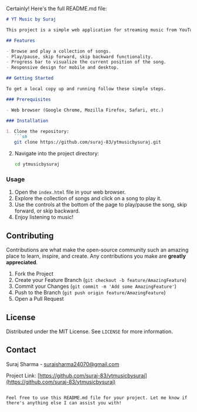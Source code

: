Certainly! Here's the full README.md file:

```markdown
# YT Music by Suraj

This project is a simple web application for streaming music from YouTube. It provides a user interface to browse and play songs.

## Features

- Browse and play a collection of songs.
- Play/pause, skip forward, skip backward functionality.
- Progress bar to visualize the current position of the song.
- Responsive design for mobile and desktop.

## Getting Started

To get a local copy up and running follow these simple steps.

### Prerequisites

- Web browser (Google Chrome, Mozilla Firefox, Safari, etc.)

### Installation

1. Clone the repository:
   ```sh
   git clone https://github.com/suraj-83/ytmusicbysuraj.git
   ```
2. Navigate into the project directory:
   ```sh
   cd ytmusicbysuraj
   ```

### Usage

1. Open the `index.html` file in your web browser.
2. Explore the collection of songs and click on a song to play it.
3. Use the controls at the bottom of the page to play/pause the song, skip forward, or skip backward.
4. Enjoy listening to music!

## Contributing

Contributions are what make the open-source community such an amazing place to learn, inspire, and create. Any contributions you make are **greatly appreciated**.

1. Fork the Project
2. Create your Feature Branch (`git checkout -b feature/AmazingFeature`)
3. Commit your Changes (`git commit -m 'Add some AmazingFeature'`)
4. Push to the Branch (`git push origin feature/AmazingFeature`)
5. Open a Pull Request

## License

Distributed under the MIT License. See `LICENSE` for more information.

## Contact

Suraj Sharma - surajsharma24070@gmail.com

Project Link: [https://github.com/suraj-83/ytmusicbysuraj](https://github.com/suraj-83/ytmusicbysuraj)
```

Feel free to use this README.md file for your project. Let me know if there's anything else I can assist you with!